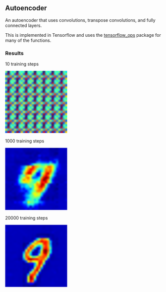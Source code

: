 ## Autoencoder

An autoencoder that uses convolutions, transpose convolutions, and fully connected layers.

This is implemented in Tensorflow and uses the [tensorflow_ops](https://github.com/cameronfabbri/tensorflow_ops) package for many of the functions.

### Results

10 training steps

![10](https://github.com/cameronfabbri/tensorflow_ops/blob/master/examples/images/image_10.png?raw=true)

1000 training steps

![1000](https://github.com/cameronfabbri/tensorflow_ops/blob/master/examples/images/image_1000.png?raw=true)

20000 training steps

![20000](https://github.com/cameronfabbri/tensorflow_ops/blob/master/examples/images/image_21000.png?raw=true)

